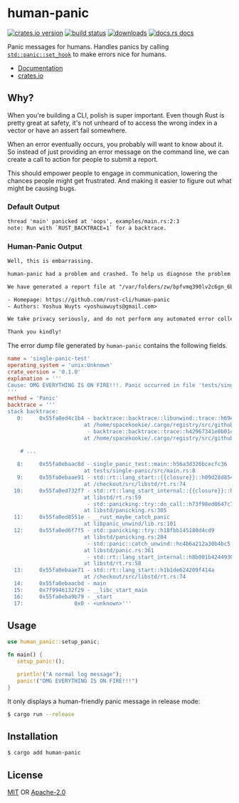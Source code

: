 # human-panic
[![crates.io version][1]][2] [![build status][3]][4]
[![downloads][5]][6] [![docs.rs docs][7]][8]

Panic messages for humans. Handles panics by calling
[`std::panic::set_hook`](https://doc.rust-lang.org/std/panic/fn.set_hook.html)
to make errors nice for humans.

- [Documentation][8]
- [crates.io][2]

## Why?

When you're building a CLI, polish is super important. Even though Rust is
pretty great at safety, it's not unheard of to access the wrong index in a
vector or have an assert fail somewhere.

When an error eventually occurs, you probably will want to know about it. So
instead of just providing an error message on the command line, we can create a
call to action for people to submit a report.

This should empower people to engage in communication, lowering the chances
people might get frustrated. And making it easier to figure out what might be
causing bugs.

### Default Output

```txt
thread 'main' panicked at 'oops', examples/main.rs:2:3
note: Run with `RUST_BACKTRACE=1` for a backtrace.
```

### Human-Panic Output

```txt
Well, this is embarrassing.

human-panic had a problem and crashed. To help us diagnose the problem you can send us a crash report.

We have generated a report file at "/var/folders/zw/bpfvmq390lv2c6gn_6byyv0w0000gn/T/report-8351cad6-d2b5-4fe8-accd-1fcbf4538792.toml". Submit an issue or email with the subject of "human-panic Crash Report" and include the report as an attachment.

- Homepage: https://github.com/rust-cli/human-panic
- Authors: Yoshua Wuyts <yoshuawuyts@gmail.com>

We take privacy seriously, and do not perform any automated error collection. In order to improve the software, we rely on people to submit reports.

Thank you kindly!
```

The error dump file generated by `human-panic` contains the following fields.

```toml
name = 'single-panic-test'
operating_system = 'unix:Unknown'
crate_version = '0.1.0'
explanation = '''
Cause: OMG EVERYTHING IS ON FIRE!!!. Panic occurred in file 'tests/single-panic/src/main.rs' at line 8
'''
method = 'Panic'
backtrace = '''
stack backtrace:
   0:     0x55fa0ed4c1b4 - backtrace::backtrace::libunwind::trace::h69e50feca54bfb84
                        at /home/spacekookie/.cargo/registry/src/github.com-1ecc6299db9ec823/backtrace-0.3.6/src/backtrace/libunwind.rs:53
                         - backtrace::backtrace::trace::h42967341e0b01ccc
                        at /home/spacekookie/.cargo/registry/src/github.com-1ecc6299db9ec823/backtrace-0.3.6/src/backtrace/mod.rs:42
    
    # ...

   8:     0x55fa0ebaac8d - single_panic_test::main::h56a3d326bcecfc36
                        at tests/single-panic/src/main.rs:8
   9:     0x55fa0ebaae91 - std::rt::lang_start::{{closure}}::h09d28d8540038bf8
                        at /checkout/src/libstd/rt.rs:74
  10:     0x55fa0ed732f7 - std::rt::lang_start_internal::{{closure}}::h2e4baf0a27c956a3
                        at libstd/rt.rs:59
                         - std::panicking::try::do_call::h73f98ed0647c7274
                        at libstd/panicking.rs:305
  11:     0x55fa0ed8551e - __rust_maybe_catch_panic
                        at libpanic_unwind/lib.rs:101
  12:     0x55fa0ed6f7f5 - std::panicking::try::h18fbb145180d4cd9
                        at libstd/panicking.rs:284
                         - std::panic::catch_unwind::hc4b6a212a30b4bc5
                        at libstd/panic.rs:361
                         - std::rt::lang_start_internal::h8b001b4244930d51
                        at libstd/rt.rs:58
  13:     0x55fa0ebaae71 - std::rt::lang_start::h1b1de624209f414a
                        at /checkout/src/libstd/rt.rs:74
  14:     0x55fa0ebaacbd - main
  15:     0x7f9946132f29 - __libc_start_main
  16:     0x55fa0eba9b79 - _start
  17:                0x0 - <unknown>'''
```

## Usage

```rust no_run
use human_panic::setup_panic;

fn main() {
   setup_panic!();

   println!("A normal log message");
   panic!("OMG EVERYTHING IS ON FIRE!!!")
}
```

It only displays a human-friendly panic message in release mode:

```sh
$ cargo run --release
```

## Installation

```sh
$ cargo add human-panic
```

## License
[MIT](./LICENSE-MIT) OR [Apache-2.0](./LICENSE-APACHE)

[1]: https://img.shields.io/crates/v/human-panic.svg?style=flat-square
[2]: https://crates.io/crates/human-panic
[3]: https://img.shields.io/travis/rust-cli/human-panic.svg?style=flat-square
[4]: https://travis-ci.org/rust-cli/human-panic
[5]: https://img.shields.io/crates/d/human-panic.svg?style=flat-square
[6]: https://crates.io/crates/human-panic
[7]: https://img.shields.io/docsrs/human-panic.svg?style=flat-square
[8]: https://docs.rs/human-panic
